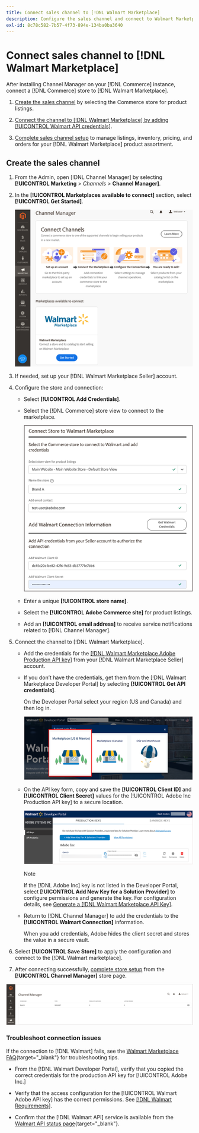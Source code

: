```yaml
---
title: Connect sales channel to [!DNL Walmart Marketplace]
description: Configure the sales channel and connect to Walmart Marketplace.
exl-id: 8c78c582-7b57-4f73-894e-134ba0ba3640
---
```

# Connect sales channel to [!DNL Walmart Marketplace]

After installing Channel Manager on your [!DNL Commerce] instance, connect a [!DNL Commerce] store to [!DNL Walmart Marketplace].

1. [Create the sales channel](#create-the-sales-channel) by selecting the Commerce store for product listings.

1. [Connect the channel to [!DNL Walmart Marketplace] by adding [!UICONTROL Walmart API credentials]](#connect-the-channel-to-walmart-marketplace).

1. [Complete sales channel setup](#complete-store-setup) to manage listings, inventory, pricing, and orders for your [!DNL Walmart Marketplace] product assortment.

## Create the sales channel

1. From the Admin, open [!DNL Channel Manager] by selecting **[!UICONTROL Marketing** > _Channels_ > **Channel Manager]**.

1. In the **[!UICONTROL Marketplaces available to connect]** section, select **[!UICONTROL Get Started]**.

   ![Connect new [!DNL Walmart] store to [!DNL Channel Manager]](assets/channel-manager-home.png)

1. If needed, set up your [!DNL Walmart Marketplace Seller] account.

1. Configure the store and connection:

   - Select **[!UICONTROL Add Credentials]**. 

   - Select the [!DNL Commerce] store view to connect to the marketplace.

     ![Configure connection between Commerce and [!DNL Walmart Marketplace] from [!DNL Channel Manager]](assets/configure-commerce-to-marketplace-connection.png) 

   - Enter a unique **[!UICONTROL store name]**.

   - Select the **[!UICONTROL Adobe Commerce site]** for product listings.

   - Add an **[!UICONTROL email address]** to receive service notifications related to [!DNL Channel Manager].

1. Connect the channel to [!DNL Walmart Marketplace].

   -  Add the credentials for the [[!DNL Walmart Marketplace Adobe Production API key]](walmart-requirements.md#generate-a-walmart-marketplace-production-api-key) from your [!DNL Walmart Marketplace Seller] account.

   - If you don’t have the credentials, get them from the [!DNL Walmart Marketplace Developer Portal] by selecting **[!UICONTROL Get API credentials]**.

     On the Developer Portal select your region (US and Canada) and then log in.  

     ![[!DNL Walmart Marketplace] account login](assets/walmart-marketplace-login-page.png)
       
   - On the API key form, copy and save the **[!UICONTROL Client ID]** and **[!UICONTROL Client Secret]** values for the [!UICONTROL Adobe Inc Production API key] to a secure location. 

     ![[!DNL Walmart Marketplace API key] configuration page](assets/walmart-api-key-management-form.png) 
       
     >[!NOTE]
     >
     >If the [!DNL Adobe Inc] key is not listed in the Developer Portal, select **[!UICONTROL Add New Key for a Solution Provider]** to configure permissions and generate the key. For configuration details, see [Generate a [!DNL Walmart Marketplace API Key]](walmart-requirements.md#generate-a-walmart-marketplace-api-key).

   - Return to [!DNL Channel Manager] to add the credentials to the **[!UICONTROL Walmart Connection]** information.  
       
     When you add credentials, Adobe hides the client secret and stores the value in a secure vault.  

1. Select **[!UICONTROL Save Store]** to apply the configuration and connect to the [!DNL Walmart marketplace].

1. After connecting successfully, [complete store setup](complete-store-setup.md) from the **[!UICONTROL Channel Manager]** store page.

![Setup first store](assets/channel-manager-setup-first-store.png)

### Troubleshoot connection issues

If the connection to [!DNL Walmart] fails, see the [Walmart Marketplace FAQ](https://developer.walmart.com/faq/us/faq-auth/){target="_blank"} for troubleshooting tips.

- From the [!DNL Walmart Developer Portal], verify that you copied the correct credentials for the production API key for [!UICONTROL Adobe Inc.]

- Verify that the access configuration for the [!UICONTROL Walmart Adobe API key] has the correct permissions. See [[!DNL Walmart Requirements]](walmart-requirements.md##generate-a-walmart-marketplace-api-key).

- Confirm that the [!DNL Walmart API] service is available from the [Walmart API status page](https://developer.walmart.com/us/whats-new/new-api-status-information-now-available/){target="_blank"}.
